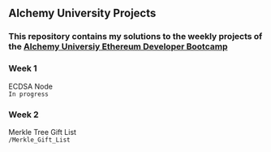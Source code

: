 ## Alchemy University Projects
### This repository contains my solutions to the weekly projects of the [Alchemy Universiy Ethereum Developer Bootcamp](https://university.alchemy.com/)

### Week 1
ECDSA Node<br>
`In progress`
### Week 2
Merkle Tree Gift List<br>
`/Merkle_Gift_List`